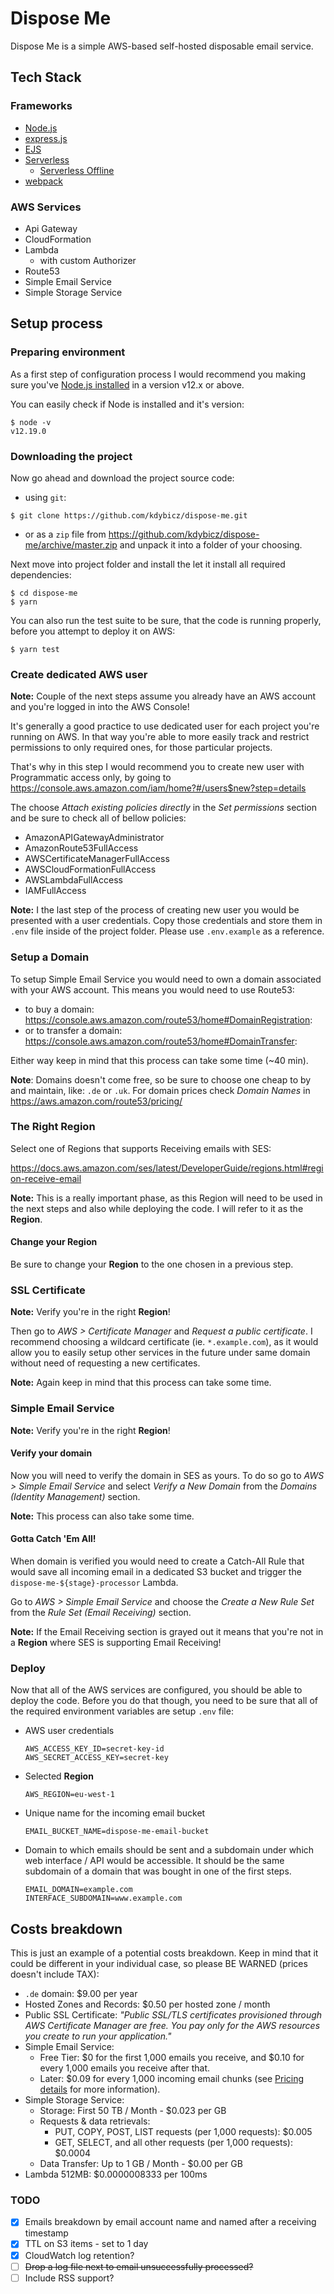 # Dispose Me

Dispose Me is a simple AWS-based self-hosted disposable email service.

## Tech Stack

### Frameworks
- [Node.js](https://github.com/nodejs/node)
- [express.js](https://github.com/expressjs/express)
- [EJS](https://github.com/mde/ejs)
- [Serverless](https://github.com/serverless/serverless)
  - [Serverless Offline](https://github.com/dherault/serverless-offline)
- [webpack](https://github.com/webpack/webpack)

### AWS Services
- Api Gateway
- CloudFormation
- Lambda
  - with custom Authorizer
- Route53
- Simple Email Service
- Simple Storage Service

## Setup process

### Preparing environment

As a first step of configuration process I would recommend you making sure you've
[Node.js installed](https://nodejs.org/en/download/package-manager/) in a version v12.x or above.

You can easily check if Node is installed and it's version:
```
$ node -v
v12.19.0
```


### Downloading the project

Now go ahead and download the project source code:
- using `git`:
```
$ git clone https://github.com/kdybicz/dispose-me.git
```
- or as a `zip` file from https://github.com/kdybicz/dispose-me/archive/master.zip
  and unpack it into a folder of your choosing.

Next move into project folder and install the let it install all required dependencies:

```
$ cd dispose-me
$ yarn
```

You can also run the test suite to be sure, that the code is running properly, before you attempt to deploy it on AWS:

```
$ yarn test
```


### Create dedicated AWS user

**Note:** Couple of the next steps assume you already have an AWS account and you're logged in into the AWS Console!

It's generally a good practice to use dedicated user for each project you're running on AWS.
In that way you're able to more easily track and restrict permissions to only required ones, for those particular projects.

That's why in this step I would recommend you to create new user with Programmatic access only, by going to https://console.aws.amazon.com/iam/home?#/users$new?step=details

The choose _Attach existing policies directly_ in the _Set permissions_ section and be sure to check all of bellow policies:

- AmazonAPIGatewayAdministrator
- AmazonRoute53FullAccess
- AWSCertificateManagerFullAccess
- AWSCloudFormationFullAccess
- AWSLambdaFullAccess
- IAMFullAccess

**Note:** I the last step of the process of creating new user you would be presented with a user credentials. Copy those credentials and store them in `.env` file inside of the project folder. Please use `.env.example` as a reference.


### Setup a Domain

To setup Simple Email Service you would need to own a domain associated with your AWS account. This means you would need to use Route53:

- to buy a domain: https://console.aws.amazon.com/route53/home#DomainRegistration:
- or to transfer a domain: https://console.aws.amazon.com/route53/home#DomainTransfer:

Either way keep in mind that this process can take some time (~40 min).

**Note**: Domains doesn't come free, so be sure to choose one cheap to by and maintain, like: `.de` or `.uk`. For domain prices check _Domain Names_ in https://aws.amazon.com/route53/pricing/


### The Right Region

Select one of Regions that supports Receiving emails with SES:

https://docs.aws.amazon.com/ses/latest/DeveloperGuide/regions.html#region-receive-email

**Note:** This is a really important phase, as this Region will need to be used in the next steps and also while deploying the code. I will refer to it as the **Region**.


#### Change your Region

Be sure to change your **Region** to the one chosen in a previous step.


### SSL Certificate

**Note:** Verify you're in the right **Region**!

Then go to _AWS > Certificate Manager_ and _Request a public certificate_. I recommend choosing a wildcard certificate (ie. `*.example.com`), as it would allow you to easily setup other services in the future under same domain without need of requesting a new certificates.

**Note:** Again keep in mind that this process can take some time.


### Simple Email Service

**Note:** Verify you're in the right **Region**!

#### Verify your domain

Now you will need to verify the domain in SES as yours. To do so go to _AWS > Simple Email Service_ and select _Verify a New Domain_ from the _Domains (Identity Management)_ section.

**Note:** This process can also take some time.

#### Gotta Catch 'Em All!

When domain is verified you would need to create a Catch-All Rule that would save all incoming email in a dedicated S3 bucket and trigger the `dispose-me-${stage}-processor` Lambda.

Go to _AWS > Simple Email Service_ and choose the _Create a New Rule Set_ from the _Rule Set (Email Receiving)_ section.

**Note:** If the Email Receiving section is grayed out it means that you're not in a **Region** where SES is supporting Email Receiving!

### Deploy

Now that all of the AWS services are configured, you should be able to deploy the code. Before you do that though, you need to be sure that all of the required environment variables are setup `.env` file:

- AWS user credentials
  ```
  AWS_ACCESS_KEY_ID=secret-key-id
  AWS_SECRET_ACCESS_KEY=secret-key
  ```
- Selected **Region**
  ```
  AWS_REGION=eu-west-1
  ```
- Unique name for the incoming email bucket
  ```
  EMAIL_BUCKET_NAME=dispose-me-email-bucket
  ```
- Domain to which emails should be sent and a subdomain under which web interface / API would be accessible. It should be the same subdomain of a domain that was bought in one of the first steps.
  ```
  EMAIL_DOMAIN=example.com
  INTERFACE_SUBDOMAIN=www.example.com
  ```

## Costs breakdown

This is just an example of a potential costs breakdown. Keep in mind that it could be different in your individual case, so please BE WARNED (prices doesn't include TAX):
- `.de` domain: $9.00 per year
- Hosted Zones and Records: $0.50 per hosted zone / month
- Public SSL Certificate: _"Public SSL/TLS certificates provisioned through AWS Certificate Manager are free. You pay only for the AWS resources you create to run your application."_
- Simple Email Service:
  - Free Tier: $0 for the first 1,000 emails you receive, and $0.10 for every 1,000 emails you receive after that.
  - Later: $0.09 for every 1,000 incoming email chunks (see [Pricing details](https://aws.amazon.com/ses/pricing/#Pricing_details) for more information).
- Simple Storage Service:
  - Storage: First 50 TB / Month - $0.023 per GB
  - Requests & data retrievals:
    - PUT, COPY, POST, LIST requests (per 1,000 requests): $0.005
    - GET, SELECT, and all other requests (per 1,000 requests): $0.0004
  - Data Transfer: Up to 1 GB / Month - $0.00 per GB
- Lambda 512MB: $0.0000008333 per 100ms


### TODO
* [x] Emails breakdown by email account name and named after a receiving timestamp
* [x] TTL on S3 items - set to 1 day
* [x] CloudWatch log retention?
* [ ] ~~Drop a log file next to email unsuccessfully processed?~~
* [ ] Include RSS support?